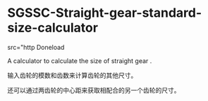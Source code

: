 # SGSSC-Straight-gear-standard-size-calculator
<a Donwload> src="http   Doneload </a>

A calculator to calculate the size of straight gear . 

输入齿轮的模数和齿数来计算齿轮的其他尺寸。

还可以通过两齿轮的中心距来获取相配合的另一个齿轮的尺寸。

